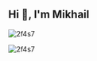 ## Hi 👋, I'm Mikhail

<p><img align="center" src="https://github-readme-stats.vercel.app/api?username=2f4s7&show_icons=true&theme=chartreuse-dark&locale=en&count_private=true" alt="2f4s7" /></p><p>&nbsp;<img align="left" src="https://github-readme-stats.vercel.app/api/top-langs?username=2f4s7&show_icons=true&locale=en&layout=compact&langs_count=8" alt="2f4s7" /></p>
